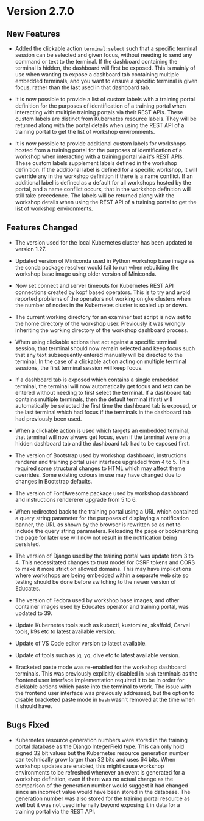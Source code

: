Version 2.7.0
=============

New Features
------------

* Added the clickable action ``terminal:select`` such that a specific terminal
  session can be selected and given focus, without needing to send any command
  or text to the terminal. If the dashboard containing the terminal is hidden,
  the dashboard will first be exposed. This is mainly of use when wanting to
  expose a dashboard tab containing multiple embedded terminals, and you want
  to ensure a specific terminal is given focus, rather than the last used in
  that dashboard tab.

* It is now possible to provide a list of custom labels with a training portal
  definition for the purposes of identification of a training portal when
  interacting with multiple training portals via their REST APIs. These custom
  labels are distinct from Kubernetes resource labels. They will be returned
  along with the portal details when using the REST API of a training portal to
  get the list of workshop environments.

* It is now possible to provide additional custom labels for workshops hosted
  from a training portal for the purposes of identification of a workshop when
  interacting with a training portal via it's REST APIs. These custom labels
  supplement labels defined in the workshop definition. If the additional label
  is defined for a specific workshop, it will override any in the workshop
  definition if there is a name conflict. If an additional label is defined as a
  default for all workshops hosted by the portal, and a name conflict occurs,
  that in the workshop definition will still take precedence. The labels will be
  returned along with the workshop details when using the REST API of a training
  portal to get the list of workshop environments.

Features Changed
----------------

* The version used for the local Kubernetes cluster has been updated to version
  1.27.

* Updated version of Miniconda used in Python workshop base image as the conda
  package resolver would fail to run when rebuilding the workshop base image
  using older version of Miniconda.

* Now set connect and server timeouts for Kubernetes REST API connections
  created by kopf based operators. This is to try and avoid reported problems of
  the operators not working on gke clusters when the number of nodes in the
  Kubernetes cluster is scaled up or down.

* The current working directory for an examiner test script is now set to the
  home directory of the workshop user. Previously it was wrongly inheriting the
  working directory of the workshop dashboard process.

* When using clickable actions that act against a specific terminal session,
  that terminal should now remain selected and keep focus such that any text
  subsequently entered manually will be directed to the terminal. In the case
  of a clickable action acting on multiple terminal sessions, the first terminal
  session will keep focus.

* If a dashboard tab is exposed which contains a single embedded terminal, the
  terminal will now automatically get focus and text can be entered without
  needing to first select the terminal. If a dashboard tab contains multiple
  terminals, then the default terminal (first) will automatically be selected
  the first time the dashboard tab is exposed, or the last terminal which had
  focus if the terminals in the dashboard tab had previously been used.

* When a clickable action is used which targets an embedded terminal, that
  terminal will now always get focus, even if the terminal were on a hidden
  dashboard tab and the dashboard tab had to be exposed first.

* The version of Bootstrap used by workshop dashboard, instructions renderer and
  training portal user interface upgraded from 4 to 5. This required some
  structural changes to HTML which may affect theme overrides. Some existing
  colours in use may have changed due to changes in Bootstrap defaults.

* The version of FontAwesome package used by workshop dashboard and instructions
  rendererer upgrade from 5 to 6.

* When redirected back to the training portal using a URL which contained a
  query string parameter for the purposes of displaying a notification banner,
  the URL as shown by the browser is rewritten so as not to include the query
  string parameters. Reloading the page or bookmarking the page for later use
  will now not result in the notification being persisted.

* The version of Django used by the training portal was update from 3 to 4. This
  necessitated changes to trust model for CSRF tokens and CORS to make it more
  strict on allowed domains. This may have implications where workshops are
  being embedded within a separate web site so testing should be done before
  switching to the newer version of Educates.

* The version of Fedora used by workshop base images, and other container images
  used by Educates operator and training portal, was updated to 39.

* Update Kubernetes tools such as kubectl, kustomize, skaffold, Carvel tools,
  k9s etc to latest available version.

* Update of VS Code editor version to latest available.

* Update of tools such as jq, yq, dive etc to latest available version.

* Bracketed paste mode was re-enabled for the workshop dashboard terminals. This
  was previously explicitly disabled in `bash` terminals as the frontend user
  interface implementation required it to be in order for clickable actions
  which paste into the terminal to work. The issue with the frontend user
  interface was previously addressed, but the option to disable bracketed paste
  mode in `bash` wasn't removed at the time when it should have.

Bugs Fixed
----------

* Kubernetes resource generation numbers were stored in the training portal
  database as the Django IntegerField type. This can only hold signed 32 bit
  values but the Kubernetes resource generation number can technically grow
  larger than 32 bits and uses 64 bits. When workshop updates are enabled, this
  might cause workshop environments to be refreshed whenever an event is
  generated for a workshop definition, even if there was no actual change as
  the comparison of the generation number would suggest it had changed since
  an incorrect value would have been stored in the database. The generation
  number was also stored for the training portal resource as well but it was
  not used internally beyond exposing it in data for a training portal via the
  REST API.
